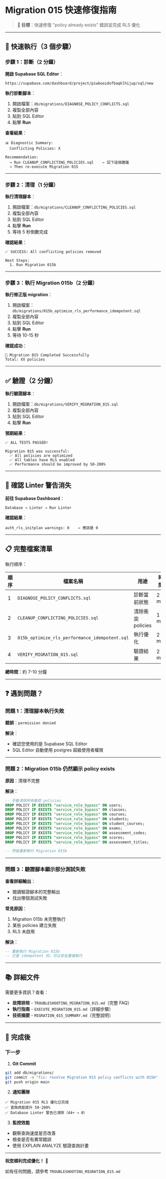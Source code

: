 # Migration 015 快速修復指南

> **🎯 目標**：快速修復 "policy already exists" 錯誤並完成 RLS 優化

---

## 🚀 快速執行（3 個步驟）

### 步驟 1：診斷（2 分鐘）

**開啟 Supabase SQL Editor**：
```
https://supabase.com/dashboard/project/piwbooidofbaqklhijup/sql/new
```

**執行診斷腳本**：
1. 開啟檔案：`db/migrations/DIAGNOSE_POLICY_CONFLICTS.sql`
2. 複製全部內容
3. 貼到 SQL Editor
4. 點擊 **Run**

**查看結果**：
```
📊 Diagnostic Summary:
  Conflicting Policies: X

Recommendation:
  → Run CLEANUP_CONFLICTING_POLICIES.sql    ← 記下這個建議
  → Then re-execute Migration 015
```

---

### 步驟 2：清理（1 分鐘）

**執行清理腳本**：
1. 開啟檔案：`db/migrations/CLEANUP_CONFLICTING_POLICIES.sql`
2. 複製全部內容
3. 貼到 SQL Editor
4. 點擊 **Run**
5. 等待 5 秒倒數完成

**確認結果**：
```
✅ SUCCESS: All conflicting policies removed

Next Steps:
  1. Run Migration 015b
```

---

### 步驟 3：執行 Migration 015b（2 分鐘）

**執行修正版 migration**：
1. 開啟檔案：`db/migrations/015b_optimize_rls_performance_idempotent.sql`
2. 複製全部內容
3. 貼到 SQL Editor
4. 點擊 **Run**
5. 等待 10-15 秒

**確認成功**：
```
🎉 Migration 015 Completed Successfully
Total: XX policies
```

---

## ✅ 驗證（2 分鐘）

**執行驗證腳本**：
1. 開啟檔案：`db/migrations/VERIFY_MIGRATION_015.sql`
2. 複製全部內容
3. 貼到 SQL Editor
4. 點擊 **Run**

**預期結果**：
```
✅ ALL TESTS PASSED!

Migration 015 was successful:
  ✅ All policies are optimized
  ✅ All tables have RLS enabled
  ✅ Performance should be improved by 50-200%
```

---

## 🎯 確認 Linter 警告消失

**前往 Supabase Dashboard**：
```
Database → Linter → Run Linter
```

**確認結果**：
```
auth_rls_initplan warnings: 0    ← 應該是 0
```

---

## 📋 完整檔案清單

執行順序：

| 順序 | 檔案名稱 | 用途 | 時間 |
|------|---------|------|------|
| 1 | `DIAGNOSE_POLICY_CONFLICTS.sql` | 診斷當前狀態 | 2 min |
| 2 | `CLEANUP_CONFLICTING_POLICIES.sql` | 清除衝突 policies | 1 min |
| 3 | `015b_optimize_rls_performance_idempotent.sql` | 執行優化 | 2 min |
| 4 | `VERIFY_MIGRATION_015.sql` | 驗證結果 | 2 min |

**總時間**：約 7-10 分鐘

---

## ❓ 遇到問題？

### 問題 1：清理腳本執行失敗

**錯誤**：`permission denied`

**解決**：
- 確認您使用的是 Supabase SQL Editor
- SQL Editor 自動使用 postgres 超級使用者權限

---

### 問題 2：Migration 015b 仍然顯示 policy exists

**原因**：清理不完整

**解決**：
```sql
-- 手動清除所有衝突 policies
DROP POLICY IF EXISTS "service_role_bypass" ON users;
DROP POLICY IF EXISTS "service_role_bypass" ON classes;
DROP POLICY IF EXISTS "service_role_bypass" ON courses;
DROP POLICY IF EXISTS "service_role_bypass" ON students;
DROP POLICY IF EXISTS "service_role_bypass" ON student_courses;
DROP POLICY IF EXISTS "service_role_bypass" ON exams;
DROP POLICY IF EXISTS "service_role_bypass" ON assessment_codes;
DROP POLICY IF EXISTS "service_role_bypass" ON scores;
DROP POLICY IF EXISTS "service_role_bypass" ON assessment_titles;

-- 然後重新執行 Migration 015b
```

---

### 問題 3：驗證腳本顯示部分測試失敗

**查看詳細輸出**：
- 閱讀驗證腳本的完整輸出
- 找出哪個測試失敗

**常見原因**：
1. Migration 015b 未完整執行
2. 某些 policies 建立失敗
3. RLS 未啟用

**解決**：
```sql
-- 重新執行 Migration 015b
-- 它是 idempotent 的，可以安全重複執行
```

---

## 📚 詳細文件

需要更多資訊？查看：

- **故障排除** - `TROUBLESHOOTING_MIGRATION_015.md`（完整 FAQ）
- **執行指南** - `EXECUTE_MIGRATION_015.md`（詳細步驟）
- **技術摘要** - `MIGRATION_015_SUMMARY.md`（完整說明）

---

## 🎉 完成後

### 下一步

1. **Git Commit**
```bash
git add db/migrations/
git commit -m "fix: resolve Migration 015 policy conflicts with 015b"
git push origin main
```

2. **通知團隊**
```
✅ Migration 015 RLS 優化已完成
✅ 查詢效能提升 50-200%
✅ Database Linter 警告已清除（44+ → 0）
```

3. **監控效能**
- 觀察查詢速度是否改善
- 檢查是否有異常錯誤
- 使用 EXPLAIN ANALYZE 驗證查詢計畫

---

**祝您順利完成優化！** 🚀

如有任何問題，請參考 `TROUBLESHOOTING_MIGRATION_015.md`
